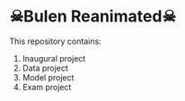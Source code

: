 # ☠Bulen Reanimated☠

This repository contains:  
1. Inaugural project 
2. Data project 
3. Model project 
4. Exam project
